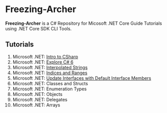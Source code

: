 # Freezing-Archer

**Freezing-Archer** is a C# Repository for Micosoft .NET Core Guide Tutorials using .NET Core SDK CLI Tools.

## Tutorials

1. Microsoft .NET: [Intro to CSharp](https://docs.microsoft.com/en-us/dotnet/csharp/tutorials/intro-to-csharp/)
2. Microsoft .NET: [Explore C# 6](https://docs.microsoft.com/en-us/dotnet/csharp/tutorials/exploration/csharp-6/)
3. Microsoft .NET: [Interpolated Strings](https://docs.microsoft.com/en-us/dotnet/csharp/tutorials/exploration/interpolated-strings)
4. Microsoft .NET: [Indices and Ranges](https://docs.microsoft.com/en-us/dotnet/csharp/tutorials/ranges-indexes)
5. Microsoft .NET: [Update Interfaces with Default Interface Members](https://docs.microsoft.com/en-us/dotnet/csharp/tutorials/ranges-indexes)
6. Microsoft .NET: Classes and Structs
7. Microsoft .NET: Enumeration Types
8. Microsoft .NET: Objects
9. Microsoft .NET: Delegates
10. Microsoft .NET: Arrays
